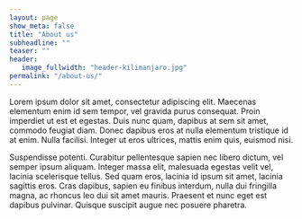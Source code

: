 ```yaml
---
layout: page
show_meta: false
title: "About us"
subheadline: ""
teaser: ""
header:
   image_fullwidth: "header-kilimanjaro.jpg"
permalink: "/about-us/"
---
```

Lorem ipsum dolor sit amet, consectetur adipiscing elit. Maecenas elementum enim id sem tempor, vel gravida purus consequat. Proin imperdiet ut est et egestas. Duis nunc quam, dapibus at sem sit amet, commodo feugiat diam. Donec dapibus eros at nulla elementum tristique id at enim. Nulla facilisi. Integer ut eros ultrices, mattis enim quis, euismod nisi.

 Suspendisse potenti. Curabitur pellentesque sapien nec libero dictum, vel semper ipsum aliquam. Integer massa elit, malesuada egestas velit vel, lacinia scelerisque tellus. Sed quam eros, lacinia id ipsum sit amet, lacinia sagittis eros. Cras dapibus, sapien eu finibus interdum, nulla dui fringilla magna, ac rhoncus leo dui sit amet mauris. Praesent et nunc eget est dapibus pulvinar. Quisque suscipit augue nec posuere pharetra.